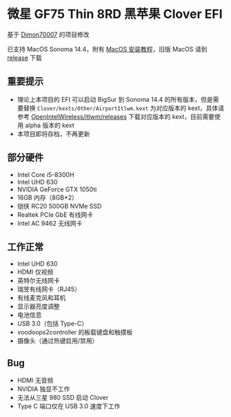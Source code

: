 # 微星 GF75 Thin 8RD 黑苹果 Clover EFI

基于 [Dimon70007](https://github.com/Dimon70007) 的项目修改

已支持 MacOS Sonoma 14.4，附有 [MacOS 安装教程](https://1doublehelix.github.io/msi-gf75-hackintosh.html)，旧版 MacOS 请到 [release](https://github.com/1DoubleHelix/MSI-GF75-8RD-Clover-EFI/releases) 下载

## 重要提示

- 理论上本项目的 EFI 可以启动 BigSur 到 Sonoma 14.4 的所有版本，但是需要替换 `Clover/kexts/Other/AirportItlwm.kext` 为对应版本的 kext，具体请参考 [OpenIntelWireless/itlwm/releases](https://github.com/OpenIntelWireless/itlwm/releases) 下载对应版本的 kext，目前需要使用 alpha 版本的 kext
- 本项目即将存档，不再更新

## 部分硬件

- Intel Core i5-8300H
- Intel UHD 630
- NVIDIA GeForce GTX 1050ti
- 16GB 内存（8GB*2）
- 铠侠 RC20 500GB NVMe SSD
- Realtek PCIe GbE 有线网卡
- Intel AC 9462 无线网卡

## 工作正常

- Intel UHD 630
- HDMI 仅视频
- 英特尔无线网卡
- 瑞昱有线网卡（RJ45）
- 有线麦克风和耳机
- 显示器亮度调整
- 电池信息
- USB 3.0（包括 Type-C）
- voodoops2controller 的板载键盘和触摸板
- 摄像头（通过热键启用/禁用）

## Bug

- HDMI 无音频
- NVIDIA 独显不工作
- 无法从三星 980 SSD 启动 Clover
- Type C 端口仅在 USB 3.0 速度下工作
